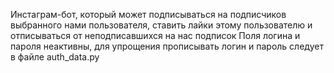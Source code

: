 Инстаграм-бот, который может подписываться на подписчиков выбранного нами пользователя, ставить лайки этому пользователю и отписываться от неподписавшихся на нас подписок
Поля логина и пароля неактивны, для упрощения прописывать логин и пароль следует в файле auth_data.py
